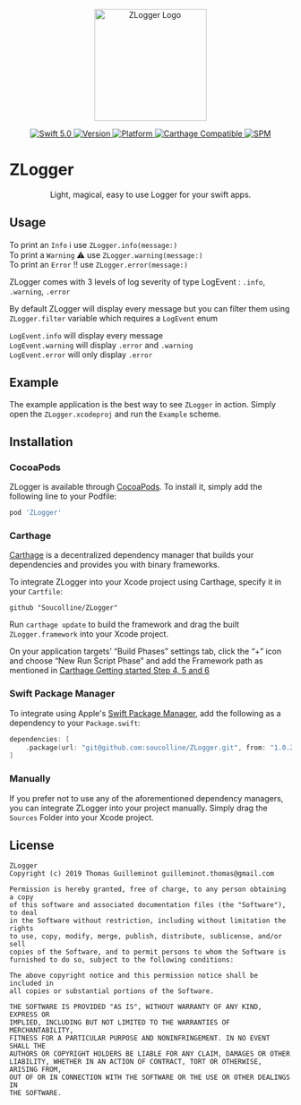 <p align="center">
   <img width="200" src="https://raw.githubusercontent.com/SvenTiigi/SwiftKit/gh-pages/readMeAssets/SwiftKitLogo.png" alt="ZLogger Logo">
</p>

<p align="center">
   <a href="https://developer.apple.com/swift/">
      <img src="https://img.shields.io/badge/Swift-5.0-orange.svg?style=flat" alt="Swift 5.0">
   </a>
   <a href="http://cocoapods.org/pods/ZLogger">
      <img src="https://img.shields.io/cocoapods/v/ZLogger.svg?style=flat" alt="Version">
   </a>
   <a href="http://cocoapods.org/pods/ZLogger">
      <img src="https://img.shields.io/cocoapods/p/ZLogger.svg?style=flat" alt="Platform">
   </a>
   <a href="https://github.com/Carthage/Carthage">
      <img src="https://img.shields.io/badge/Carthage-compatible-4BC51D.svg?style=flat" alt="Carthage Compatible">
   </a>
   <a href="https://github.com/apple/swift-package-manager">
      <img src="https://img.shields.io/badge/Swift%20Package%20Manager-compatible-brightgreen.svg" alt="SPM">
   </a>
</p>

# ZLogger

<p align="center">
Light, magical, easy to use Logger for your swift apps.
</p>

## Usage

To print an `Info` ℹ️ use ```ZLogger.info(message:)```  
To print a `Warning` ⚠️ use ```ZLogger.warning(message:)```  
To print an `Error` ‼️ use ```ZLogger.error(message:)```  

ZLogger comes with 3 levels of log severity of type LogEvent : `.info`, `.warning`, `.error`

By default ZLogger will display every message but you can filter them using `ZLogger.filter` variable which requires a `LogEvent` enum  

`LogEvent.info` will display every message  
`LogEvent.warning` will display `.error` and `.warning`  
`LogEvent.error` will only display `.error`

## Example

The example application is the best way to see `ZLogger` in action. Simply open the `ZLogger.xcodeproj` and run the `Example` scheme.

## Installation

### CocoaPods

ZLogger is available through [CocoaPods](http://cocoapods.org). To install
it, simply add the following line to your Podfile:

```bash
pod 'ZLogger'
```

### Carthage

[Carthage](https://github.com/Carthage/Carthage) is a decentralized dependency manager that builds your dependencies and provides you with binary frameworks.

To integrate ZLogger into your Xcode project using Carthage, specify it in your `Cartfile`:

```ogdl
github "Soucolline/ZLogger"
```

Run `carthage update` to build the framework and drag the built `ZLogger.framework` into your Xcode project.

On your application targets’ “Build Phases” settings tab, click the “+” icon and choose “New Run Script Phase” and add the Framework path as mentioned in [Carthage Getting started Step 4, 5 and 6](https://github.com/Carthage/Carthage/blob/master/README.md#if-youre-building-for-ios-tvos-or-watchos)

### Swift Package Manager

To integrate using Apple's [Swift Package Manager](https://swift.org/package-manager/), add the following as a dependency to your `Package.swift`:

```swift
dependencies: [
    .package(url: "git@github.com:soucolline/ZLogger.git", from: "1.0.2")
]
```

### Manually

If you prefer not to use any of the aforementioned dependency managers, you can integrate ZLogger into your project manually. Simply drag the `Sources` Folder into your Xcode project.

## License

```
ZLogger
Copyright (c) 2019 Thomas Guilleminot guilleminot.thomas@gmail.com

Permission is hereby granted, free of charge, to any person obtaining a copy
of this software and associated documentation files (the "Software"), to deal
in the Software without restriction, including without limitation the rights
to use, copy, modify, merge, publish, distribute, sublicense, and/or sell
copies of the Software, and to permit persons to whom the Software is
furnished to do so, subject to the following conditions:

The above copyright notice and this permission notice shall be included in
all copies or substantial portions of the Software.

THE SOFTWARE IS PROVIDED "AS IS", WITHOUT WARRANTY OF ANY KIND, EXPRESS OR
IMPLIED, INCLUDING BUT NOT LIMITED TO THE WARRANTIES OF MERCHANTABILITY,
FITNESS FOR A PARTICULAR PURPOSE AND NONINFRINGEMENT. IN NO EVENT SHALL THE
AUTHORS OR COPYRIGHT HOLDERS BE LIABLE FOR ANY CLAIM, DAMAGES OR OTHER
LIABILITY, WHETHER IN AN ACTION OF CONTRACT, TORT OR OTHERWISE, ARISING FROM,
OUT OF OR IN CONNECTION WITH THE SOFTWARE OR THE USE OR OTHER DEALINGS IN
THE SOFTWARE.
```
